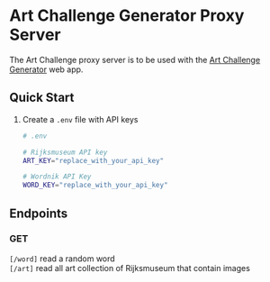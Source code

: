 # Art Challenge Generator Proxy Server
The Art Challenge proxy server is to be used with the [Art Challenge Generator](https://github.com/anacapamu/art-challenge-generator) web app. 

## Quick Start
1. Create a `.env` file with API keys
    ```bash
    # .env

    # Rijksmuseum API key
    ART_KEY="replace_with_your_api_key"

    # Wordnik API Key
    WORD_KEY="replace_with_your_api_key"
    ```

## Endpoints

### GET
`[/word]` read a random word<br/>
`[/art]` read all art collection of Rijksmuseum that contain images<br/>
